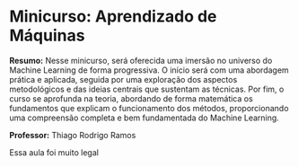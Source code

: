 # Minicurso: Aprendizado de Máquinas

**Resumo:** Nesse minicurso, será oferecida uma imersão no universo do Machine Learning de forma progressiva. O início será com uma abordagem prática e aplicada, seguida por uma exploração dos aspectos metodológicos e das ideias centrais que sustentam as técnicas. Por fim, o curso se aprofunda na teoria, abordando de forma matemática os fundamentos que explicam o funcionamento dos métodos, proporcionando uma compreensão completa e bem fundamentada do Machine Learning.

**Professor:** Thiago Rodrigo Ramos

Essa aula foi muito legal
